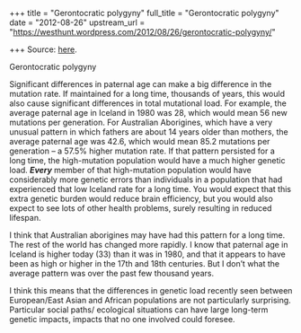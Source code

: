 +++
title = "Gerontocratic polygyny"
full_title = "Gerontocratic polygyny"
date = "2012-08-26"
upstream_url = "https://westhunt.wordpress.com/2012/08/26/gerontocratic-polygyny/"

+++
Source: [here](https://westhunt.wordpress.com/2012/08/26/gerontocratic-polygyny/).

Gerontocratic polygyny

Significant differences in paternal age can make a big difference in the
mutation rate. If maintained for a long time, thousands of years, this
would also cause significant differences in total mutational load. For
example, the average paternal age in Iceland in 1980 was 28, which would
mean 56 new mutations per generation. For Australian Aborigines, which
have a very unusual pattern in which fathers are about 14 years older
than mothers, the average paternal age was 42.6, which would mean 85.2
mutations per generation – a 57.5% higher mutation rate. If that
pattern persisted for a long time, the high-mutation population would
have a much higher genetic load. ***Every*** member of that
high-mutation population would have considerably more genetic errors
than individuals in a population that had experienced that low Iceland
rate for a long time. You would expect that this extra genetic burden
would reduce brain efficiency, but you would also expect to see lots of
other health problems, surely resulting in reduced lifespan.

I think that Australian aborigines may have had this pattern for a long
time. The rest of the world has changed more rapidly. I know that
paternal age in Iceland is higher today (33) than it was in 1980, and
that it appears to have been as high or higher in the 17th and 18th
centuries. But I don’t what the average pattern was over the past few
thousand years.

I think this means that the differences in genetic load recently seen
between European/East Asian and African populations are not
particularly surprising. Particular social paths/ ecological
situations can have large long-term genetic impacts, impacts that no
one involved could foresee.










